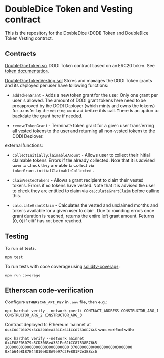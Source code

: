 
# DoubleDice Token and Vesting contract

This is the repository for the DoubleDice (DODI) Token and DoubleDice Token Vesting contract.

## Contracts

[DoubleDiceToken.sol](./contracts/DoubleDiceToken.sol)
DODI Token contract based on an ERC20 token. See [token documentation](./TOKEN.md). 

[DoubleDiceTokenVesting.sol](./contracts/DoubleDiceTokenVesting.sol) 
Stores and manages the DODI Token grants and its deployed per user have following functions:

* `addTokenGrant` - Adds a new token grant for the user. Only one grant per user is allowed. The amount of DODI grant tokens here need to be preapproved by the DODI Deployer (which mints and owns the tokens) for transfer by the `Vesting` contract before this call. There is an option to backdate the grant here if needed.

* `removeTokenGrant` - Terminate token grant for a given user transferring all vested tokens to the user and returning all non-vested tokens to the DODI Deployer.

external functions:
* `collectInitiallyClaimableAmount` - Allows user to collect their initial claimable tokens. Errors if the already collected. Note that it is advised user to check they are able to collect via `tokenGrant.initialClaimableCollected` .

* `claimVestedTokens` - Allows a grant recipient to claim their vested tokens. Errors if no tokens have vested. Note that it is advised the user to check they are entitled to claim via `calculateGrantClaim` before calling this.

* `calculateGrantClaim` - Calculates the vested and unclaimed months and tokens available for a given user to claim. Due to rounding errors once grant duration is reached, returns the entire left grant amount. Returns (0, 0) if cliff has not been reached.

## Testing

To run all tests:
```
npm test
```
To run tests with code coverage using [solidity-coverage](https://github.com/sc-forks/solidity-coverage):
```
npm run coverage
```

## Etherscan code-verification

Configure `ETHERSCAN_API_KEY` in `.env` file, then e.g.:

```
npx hardhat verify --network goerli CONTRACT_ADDRESS CONSTRUCTOR_ARG_1 CONSTRUCTOR_ARG_2 CONSTRUCTOR_ARG_3
```

Contract deployed to Ethereum mainnet at `0x4E08F03079c5CD3083eA331Ec61bCC87538B7665` was verified with:

```
npx hardhat verify --network mainnet 0x4E08F03079c5CD3083eA331Ec61bCC87538B7665 10000000000000000000000000000 3700000000000000000000000000 0x4b64e8187E44810e828A9e97c2FeB01F2e3B8cc6
```
